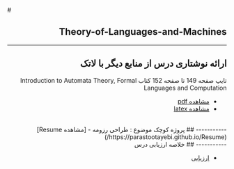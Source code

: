 #<div dir="rtl">

## Theory-of-Languages-and-Machines
---
## ارائه نوشتاری درس از منابع دیگر با لاتک
تایپ صفحه 149 تا صفحه 152 کتاب Introduction to Automata Theory, Formal Languages and Computation 
- [مشاهده pdf](https://github.com/ParastooTayebi/PNU_3991_AR/blob/main/Theory-of-Languages-and-Machines/LaTeX/untitled-2.pdf)
- [مشاهده latex](https://github.com/ParastooTayebi/PNU_3991_AR/blob/main/Theory-of-Languages-and-Machines/LaTeX/untitled-2.tex)
<br>
-----------
## پروژه کوچک
موضوع : طراحی رزومه
- [مشاهده Resume](https://parastootayebi.github.io/Resume/)
<br>
-----------
## خلاصه ارزیابی درس

- [ارزیابی](https://github.com/ParastooTayebi/PNU_3991_AR/blob/main/Theory-of-Languages-and-Machines/FT_Theory-of-Languages-and-Machines_CheckList_AR_3991.pdf)
